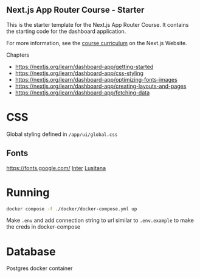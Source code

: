 ## Next.js App Router Course - Starter

This is the starter template for the Next.js App Router Course. It contains the starting code for the dashboard application.

For more information, see the [course curriculum](https://nextjs.org/learn) on the Next.js Website.

Chapters
- https://nextjs.org/learn/dashboard-app/getting-started
- https://nextjs.org/learn/dashboard-app/css-styling
- https://nextjs.org/learn/dashboard-app/optimizing-fonts-images
- https://nextjs.org/learn/dashboard-app/creating-layouts-and-pages
- https://nextjs.org/learn/dashboard-app/fetching-data

# CSS
Global styling defined in `/app/ui/global.css`

## Fonts
https://fonts.google.com/
[Inter](https://fonts.google.com/specimen/Inter)
[Lusitana](https://fonts.google.com/specimen/Lusitana)

# Running
```bash
docker compose -f ./docker/docker-compose.yml up
```
Make `.env` and add connection string to url similar to `.env.example` to make the creds in docker-compose

# Database
Postgres docker container